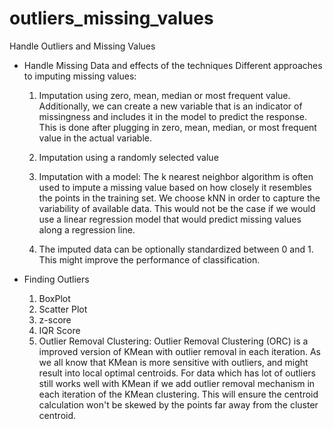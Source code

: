 # outliers_missing_values
Handle Outliers and Missing Values

* Handle Missing Data and effects of the techniques
  Different approaches to imputing missing values: 
    1. Imputation using zero, mean, median or most frequent value. Additionally, we can create a new variable that is an indicator of missingness and includes it in the model to predict the response. This is done after plugging in zero, mean, median, or most frequent value in the actual variable.

    2. Imputation using a randomly selected value

    3. Imputation with a model: The k nearest neighbor algorithm is often used to impute a missing value based on how closely it resembles the points in the training set. We choose kNN in order to capture the variability of available data. This would not be the case if we would use a linear regression model that would predict missing values along a regression line.

    4. The imputed data can be optionally standardized between 0 and 1. This might improve the performance of classification.


* Finding Outliers

  1. BoxPlot
  2. Scatter Plot
  3. z-score
  4. IQR Score
  5. Outlier Removal Clustering: Outlier Removal Clustering (ORC) is a improved version of KMean with outlier removal in each iteration. As we all know that KMean is more sensitive with outliers, and might result into local optimal centroids. For data which has lot of outliers still works well with KMean if we add outlier removal mechanism in each iteration of the KMean clustering. This will ensure the centroid calculation won't be skewed by the points far away from the cluster centroid.
